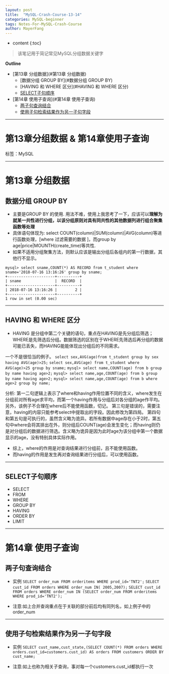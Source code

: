 ```yaml
---
layout: post
title:  "MySQL-Crash-Course-13-14"
categories: MySQL-beginner
tags: Notes-For-MySQL-Crash-Course
author: MayerFang
---
```


* content
{:toc}


>该笔记用于简记常见MySQL分组数据关键字




**Outline**

- [第13章 分组数据](#第13章 分组数据)
	- [数据分组 GROUP BY](#数据分组 GROUP BY)
	- [HAVING 和 WHERE 区分](#HAVING 和 WHERE 区分)
	- [SELECT子句顺序](#SELECT子句顺序)
- [第14章 使用子查询](#第14章 使用子查询)
	- [两子句查询结合](#两子句查询结合)
	- [使用子句检索结果作为另一子句字段](#使用子句检索结果作为另一子句字段)



---

# 第13章分组数据 & 第14章使用子查询

标签：MySQL

---

# 第13章 分组数据

## 数据分组 GROUP BY

- 主要是GROUP BY 的使用. 用法不难，使用上我思考了一下，应该可以**理解为就某一共性进行分组，以该分组原则对具有同共性的其他数据列进行组合聚集函数等处理**
- 具体语句体现为: select COUNT(column)|SUM(column)|AVG(column)等进行函数处理，[where 过滤需要的数据 ]，而group by age|price|MOUNTH(create_time)等共性.
- 如果不适用分组聚集方法，则默认应该是输出分组后各组内的第一行数据，其他行不显示。

```
mysql> select sname,COUNT(*) AS RECORD from t_student where sname='2018-07-16 13:16:26' group by sname;
+---------------------+----------+
| sname               |  RECORD  |
+---------------------+----------+
| 2018-07-16 13:16:26 |        2 |
+---------------------+----------+
1 row in set (0.00 sec)

```

---

## HAVING 和 WHERE 区分

- HAVING 是分组中第二个关键的语句，重点在HAVING是先分组后筛选；WHERE是先筛选后分组。数据筛选的区别在于WHERE先筛选后再分组的数据可能已丢失，而HAVING能能体现出分组后的不同需求。

一个不是很恰当的例子。
`select sex,AVG(age)from t_student group by sex having AVG(age)>25;`
`select sex,AVG(age) from t_student where AVG(age)>25 group by sname;`
`mysql> select name,COUNT(age) from b group by name having age>2;`
`mysql> select name,age,COUNT(age) from b group by name having age>2;`
`mysql> select name,age,COUNT(age) from b where age>2 group by name;`

分析:
第一二句逻辑上表示了where和having作用位置不同的含义，where发生在分组前对所有age求平均，而第一个having作用与分组后对各分组的age作平均。另外，该例子不合理在where后不能使用函数，切记。
第三句是错误的，需要注意，having的内容只能参考select中提取出的字段。因此修改为第四局。
第四句和第五句是可执行的，虽然含义略为诡异。若所有数据中age存在小于2时，第五句中where会将其排出在外，则分组后COUNT(age)会发生变化；而having则仍是对分组后的数据进行筛选。含义略为诡异是因为此时age为该分组中第一个数据显示的age，没有特别具体实际作用。


- 综上，where的作用是对查询结果进行分组前，且不能使用函数。
- 而having的作用是发生再对查询结果进行分组后，可以使用函数。

---

## SELECT子句顺序

- SELECT
- FROM 
- WHERE
- GROUP BY
- HAVING
- ORDER BY
- LIMIT

---

# 第14章 使用子查询

## 两子句查询结合

- 实例
`SELECT order_num FROM orderitems WHERE prod_id='TNT2';`
`SELECT cust_id FROM orders WHERE order_num IN( 2005,2007);`
`SELECT cust_id FROM orders WHERE order_num IN (SELECT order_num FROM orderitems WHERE prod_id='TNT2');`


- 注意:如上合并查询重点在于关联的部分前后均有同列名，如上例子中的order_num

---

## 使用子句检索结果作为另一子句字段

- 实例
`SELECT cust_name,cust_state,(SELECT COUNT(*) FROM orders WHERE orders.cust_id=customers.cust_id) AS orders FROM customers ORDER BY cust_name;`

- 注意:如上也称为相关子查询，事对每一个customers.cust_id都执行一次